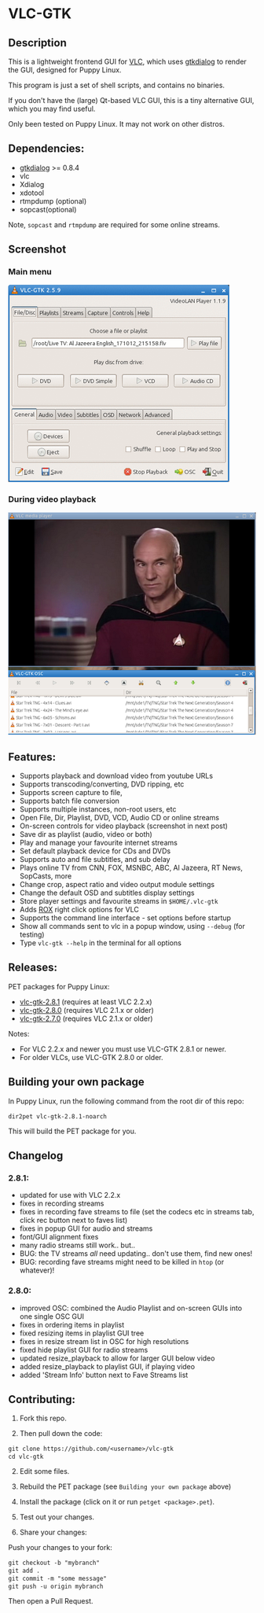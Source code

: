 # VLC-GTK

## Description

This is a lightweight frontend GUI for [VLC](https://www.videolan.org/index.en-GB.html),
which uses [gtkdialog](https://github.com/01micko/gtkdialog/) to render the GUI,
designed for Puppy Linux.

This program is just a set of shell scripts, and contains no binaries.

If you don't have the (large) Qt-based VLC GUI, this is a tiny alternative GUI,
which you may find useful.

Only been tested on Puppy Linux. It may not work on other distros.

## Dependencies:

- [gtkdialog](https://github.com/01micko/gtkdialog/) >= 0.8.4
- vlc
- Xdialog
- xdotool
- rtmpdump (optional)
- sopcast(optional)

Note, `sopcast` and `rtmpdump` are required for some online streams.

## Screenshot

### Main menu

![VLC-GTK interface](vlc-gtk.gif)

### During video playback

![VLC-GTK on-screen controls, during playback](vlc-gtk-playback.png)

## Features:

- Supports playback and download video from youtube URLs
- Supports transcoding/converting, DVD ripping, etc
- Supports screen capture to file,
- Supports batch file conversion
- Supports multiple instances, non-root users, etc
- Open File, Dir, Playlist, DVD, VCD, Audio CD or online streams
- On-screen controls for video playback (screenshot in next post)
- Save dir as playlist (audio, video or both)
- Play and manage your favourite internet streams
- Set default playback device for CDs and DVDs
- Supports auto and file subtitles, and sub delay
- Plays online TV from CNN, FOX, MSNBC, ABC, Al Jazeera, RT News, SopCasts, more
- Change crop, aspect ratio and video output module settings
- Change the default OSD and subtitles display settings
- Store player settings and favourite streams in `$HOME/.vlc-gtk`
- Adds [ROX](https://www.linuxlinks.com/rox-filer/) right click options for VLC
- Supports the command line interface - set options before startup
- Show all commands sent to vlc in a popup window, using `--debug` (for testing)
- Type `vlc-gtk --help` in the terminal for all options

## Releases:

PET packages for Puppy Linux:

- [vlc-gtk-2.8.1](http://murga-linux.com/puppy/viewtopic.php?mode=attach&id=111858) (requires at least VLC 2.2.x)
- [vlc-gtk-2.8.0](http://murga-linux.com/puppy/viewtopic.php?mode=attach&id=70539) (requires VLC 2.1.x or older)
- [vlc-gtk-2.7.0](http://murga-linux.com/puppy/viewtopic.php?mode=attach&id=65154) (requires VLC 2.1.x or older)

Notes:

- For VLC 2.2.x and newer you must use VLC-GTK 2.8.1 or newer.
- For older VLCs, use VLC-GTK 2.8.0 or older.

## Building your own package

In Puppy Linux, run the following command from the root dir of this repo:

```shell
dir2pet vlc-gtk-2.8.1-noarch
```

This will build the PET package for you.

## Changelog

### 2.8.1:

- updated for use with VLC 2.2.x
- fixes in recording streams
- fixes in recording fave streams to file (set the codecs etc in streams tab, click rec button next to faves list)
- fixes in popup GUI for audio and streams
- font/GUI alignment fixes
- many radio streams still work.. but..
- BUG: the TV streams _all_ need updating.. don't use them, find new ones!
- BUG: recording fave streams might need to be killed in `htop` (or whatever)!

### 2.8.0:

- improved OSC: combined the Audio Playlist and on-screen GUIs into one single OSC GUI
- fixes in ordering items in playlist
- fixed resizing items in playlist GUI tree
- fixes in resize stream list in OSC for high resolutions
- fixed hide playlist GUI for radio streams
- updated resize_playback to allow for larger GUI below video
- added resize_playback to playlist GUI, if playing video
- added 'Stream Info' button next to Fave Streams list

## Contributing:

1. Fork this repo.

2. Then pull down the code:

```shell
git clone https://github.com/<username>/vlc-gtk
cd vlc-gtk
```

2. Edit some files.

3. Rebuild the PET package (see `Building your own package` above)

4. Install the package (click on it or run `petget <package>.pet`).

5. Test out your changes.

6. Share your changes:

Push your changes to your fork:

```shell
git checkout -b "mybranch"
git add .
git commit -m "some message"
git push -u origin mybranch
```

Then open a Pull Request.
